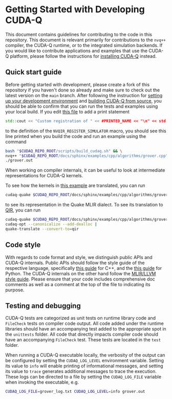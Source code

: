 # Getting Started with Developing CUDA-Q

This document contains guidelines for contributing to the code in this
repository. This document is relevant primarily for contributions to the `nvq++`
compiler, the CUDA-Q runtime, or to the integrated simulation backends. If you
would like to contribute applications and examples that use the CUDA-Q platform,
please follow the instructions for [installing CUDA-Q][official_install]
instead.

[official_install]: https://nvidia.github.io/cuda-quantum/latest/using/quick_start.html#install-cuda-q

## Quick start guide

Before getting started with development, please create a fork of this repository
if you haven't done so already and make sure to check out the latest version on
the `main` branch. After following the instruction for [setting up your
development environment](./Dev_Setup.md) and [building CUDA-Q from
source](Building.md), you should be able to confirm that you can run the tests
and examples using your local build. If you edit [this
file](./runtime/nvqir/CircuitSimulator.h) to add a print statement

```c++
std::cout << "Custom registration of " << #PRINTED_NAME << "\n" << std::endl;
```

to the definition of the `NVQIR_REGISTER_SIMULATOR` macro, you should see this
line printed when you build the code and run an example using the command

```bash
bash "$CUDAQ_REPO_ROOT/scripts/build_cudaq.sh" && \
nvq++ "$CUDAQ_REPO_ROOT/docs/sphinx/examples/cpp/algorithms/grover.cpp" -o grover.out && \
./grover.out
```

When working on compiler internals, it can be useful to look at intermediate
representations for CUDA-Q kernels.

To see how the kernels in [this
example](./docs/sphinx/examples/cpp/algorithms/grover.cpp) are translated, you
can run

```bash
cudaq-quake $CUDAQ_REPO_ROOT/docs/sphinx/examples/cpp/algorithms/grover.cpp
```

to see its representation in the Quake MLIR dialect. To see its translation to
[QIR](https://www.qir-alliance.org/), you can run

```bash
cudaq-quake $CUDAQ_REPO_ROOT/docs/sphinx/examples/cpp/algorithms/grover.cpp |
cudaq-opt --canonicalize --add-dealloc |
quake-translate --convert-to=qir
```

## Code style

With regards to code format and style, we distinguish public APIs and CUDA-Q
internals. Public APIs should follow the style guide of the respective language,
specifically [this guide][cpp_style] for C++, and the [this guide][python_style]
for Python. The CUDA-Q internals on the other hand follow the [MLIR/LLVM style
guide][llvm_style]. Please ensure that your code includes comprehensive doc
comments as well as a comment at the top of the file to indicating its purpose.

[python_style]: https://google.github.io/styleguide/pyguide.html
[cpp_style]: https://www.gnu.org/prep/standards/standards.html
[llvm_style]: https://llvm.org/docs/CodingStandards.html

## Testing and debugging

CUDA-Q tests are categorized as unit tests on runtime library code and
`FileCheck` tests on compiler code output. All code added under the runtime
libraries should have an accompanying test added to the appropriate spot in the
`unittests` folder. All code that directly impacts compiler code should have an
accompanying `FileCheck` test. These tests are located in the `test` folder.

When running a CUDA-Q executable locally, the verbosity of the output can be
configured by setting the `CUDAQ_LOG_LEVEL` environment variable. Setting its
value to `info` will enable printing of informational messages, and setting its
value to `trace` generates additional messages to trace the execution. These
logs can be directed to a file by setting the `CUDAQ_LOG_FILE` variable when
invoking the executable, e.g.

```bash
CUDAQ_LOG_FILE=grover_log.txt CUDAQ_LOG_LEVEL=info grover.out
```
